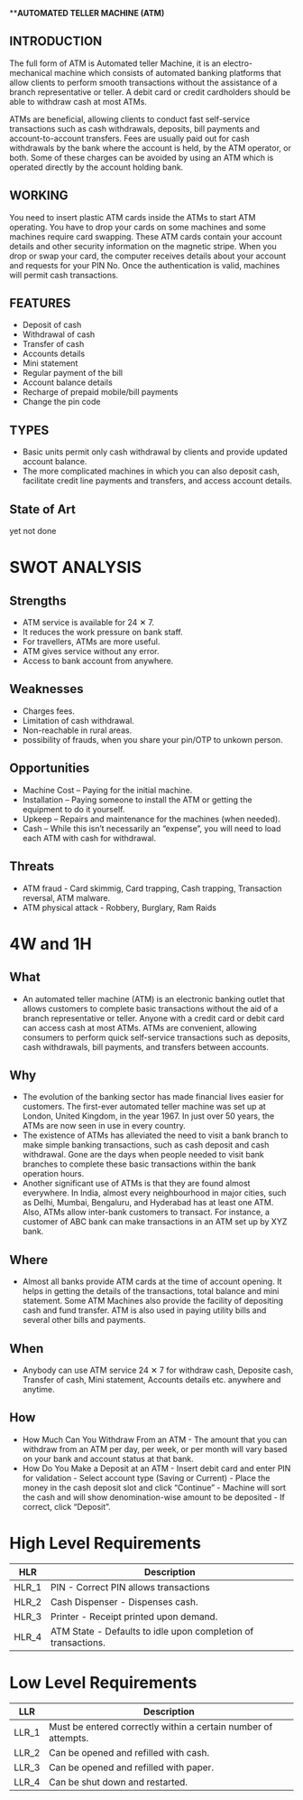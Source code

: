 ****AUTOMATED TELLER MACHINE (ATM)**

## INTRODUCTION
The full form of ATM is Automated teller Machine, it is an electro-mechanical machine which consists of automated banking platforms that allow clients to perform smooth transactions without the assistance of a branch representative or teller. A debit card or credit cardholders should be able to withdraw cash at most ATMs.

ATMs are beneficial, allowing clients to conduct fast self-service transactions such as cash withdrawals, deposits, bill payments and account-to-account transfers. Fees are usually paid out for cash withdrawals by the bank where the account is held, by the ATM operator, or both. Some of these charges can be avoided by using an ATM which is operated directly by the account holding bank.

## WORKING 
You need to insert plastic ATM cards inside the ATMs to start ATM operating. You have to drop your cards on some machines and some machines require card swapping. These ATM cards contain your account details and other security information on the magnetic stripe. When you drop or swap your card, the computer receives details about your account and requests for your PIN No. Once the authentication is valid, machines will permit cash transactions.

## FEATURES
- Deposit of cash
- Withdrawal of cash
- Transfer of cash
- Accounts details
- Mini statement
- Regular payment of the bill
- Account balance details
- Recharge of prepaid mobile/bill payments
- Change the pin code

## TYPES
- Basic units permit only cash withdrawal by clients and provide updated account balance.
- The more complicated machines in which you can also deposit cash, facilitate credit line payments and transfers, and access account details.

## State of Art
yet not done

# SWOT ANALYSIS

## Strengths
- ATM service is available for 24 ✕ 7.
- It reduces the work pressure on bank staff.
- For travellers, ATMs are more useful.
- ATM gives service without any error.
- Access to bank account from anywhere.
 
## Weaknesses
- Charges fees.
- Limitation of cash withdrawal.
- Non-reachable in rural areas.
- possibility of frauds, when you share your pin/OTP to unkown person.

## Opportunities
- Machine Cost – Paying for the initial machine.
- Installation – Paying someone to install the ATM or getting the equipment to do it yourself.
- Upkeep – Repairs and maintenance for the machines (when needed).
- Cash – While this isn’t necessarily an “expense”, you will need to load each ATM with cash for withdrawal.

## Threats
- ATM fraud - Card skimmig, Card trapping, Cash trapping, Transaction reversal, ATM malware.
- ATM physical attack - Robbery, Burglary, Ram Raids


# 4W and 1H

## What
- An automated teller machine (ATM) is an electronic banking outlet that allows customers to complete basic transactions without the aid of a branch representative or teller. Anyone with a credit card or debit card can access cash at most ATMs.
ATMs are convenient, allowing consumers to perform quick self-service transactions such as deposits, cash withdrawals, bill payments, and transfers between accounts.
## Why
- The evolution of the banking sector has made financial lives easier for customers. The first-ever automated teller machine was set up at London, United Kingdom, in the year     1967. In just over 50 years, the ATMs are now seen in use in every country.
- The existence of ATMs has alleviated the need to visit a bank branch to make simple banking transactions, such as cash deposit and cash withdrawal. Gone are the days when       people needed to visit bank branches to complete these basic transactions within the bank operation hours.
- Another significant use of ATMs is that they are found almost everywhere. In India, almost every neighbourhood in major cities, such as Delhi, Mumbai, Bengaluru, and Hyderabad   has at least one ATM. Also, ATMs allow inter-bank customers to transact. For instance, a customer of ABC bank can make transactions in an ATM set up by XYZ bank.
## Where
- Almost all banks provide ATM cards at the time of account opening. It helps in getting the details of the transactions, total balance and mini statement. Some ATM Machines       also provide the facility of depositing cash and fund transfer. ATM is also used in paying utility bills and several other bills and payments.
## When
- Anybody can use ATM service 24 ✕ 7 for withdraw cash, Deposite cash, Transfer of cash, Mini statement, Accounts details etc. anywhere and anytime.
 
## How
- How Much Can You Withdraw From an ATM - The amount that you can withdraw from an ATM per day, per week, or per month will vary based on your bank and account status at that bank.
- How Do You Make a Deposit at an ATM - Insert debit card and enter PIN for validation - Select account type (Saving or Current) - Place the money in the cash deposit slot and click “Continue” - Machine will sort the cash and will show denomination-wise amount to be deposited - If correct, click “Deposit”.

# High Level Requirements
|HLR|     Description  |
|------|  --------------|
|HLR_1|   PIN - Correct PIN allows transactions
|HLR_2|   Cash Dispenser - Dispenses cash.
|HLR_3|   Printer - Receipt printed upon demand.
|HLR_4|   ATM State - Defaults to idle upon completion of transactions.
            

# Low Level Requirements
|LLR|     Description |
|------|  ------------|
|LLR_1|   Must be entered correctly within a certain number of attempts.
|LLR_2|   Can be opened and refilled with cash.
|LLR_3|   Can be opened and refilled with paper.
|LLR_4|   Can be shut down and restarted.          
